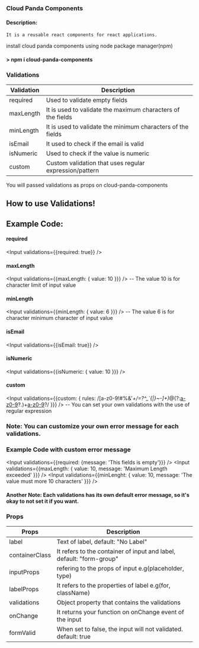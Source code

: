### Cloud Panda Components
  #### Description: 
    It is a reusable react components for react applications.

install cloud panda components using node package manager(npm) 
#### > npm i cloud-panda-components

### Validations
| Validation |                      Description                            |
| ---------- | ----------------------------------------------------------- |
| required   | Used to validate empty fields                               |
| maxLength  | It is used to validate the maximum characters of the fields |
| minLength  | It is used to validate the minimum characters of the fields |
| isEmail    | It used to check if the email is valid                      |
| isNumeric  | Used to check if the value is numeric                       |
| custom     | Custom validation that uses regular expression/pattern      |

You will passed validations as props on cloud-panda-components

## How to use Validations!
  
## Example Code:

#### required
<Input validations={{required: true}} />

#### maxLength
 <Input validations={{maxLength: { value: 10 }}} />
-- The value 10 is for character limit of input value

#### minLength
 <Input validations={{minLength: { value: 6 }}} />
-- The value 6 is for character minimum character of input value

#### isEmail
 <Input validations={{isEmail: true}} />

#### isNumeric
 <Input validations={{isNumeric: { value: 10 }}} />

#### custom
 <Input validations={{custom: { rules: /[a-z0-9!#$%&'*+/=?^_`{|}~-]+(?:\.[a-z0-9!#$%&'*+/=?^_`{|}~-]+)*@(?:[a-z0-9](?:[a-z0-9-]*[a-z0-9])?\.)+[a-z0-9](?:[a-z0-9-]*[a-z0-9])?/ }}} />
-- You can set your own validations with the use of regular expression

### Note: You can customize your own error message for each validations.

### Example Code with custom error message

 <Input validations={{required: {message: 'This fields is empty'}}} />
 <Input validations={{maxLength: { value: 10, message: 'Maximum Length exceeded' }}} />
 <Input validations={{minLenght: { value: 10, message: 'The value must more 10 characters' }}} />

#### Another Note: Each validations has its own default error message, so it's okay to not set it if you want.

### Props
|       Props      |                          Description                                     |
| ---------------- | ------------------------------------------------------------------------ |
| label            | Text of label, default: "No Label"                                       |
| containerClass   | It refers to the container of input and label, default: "form-group"     |
| inputProps       | refering to the props of input e.g(placeholder, type)                    |
| labelProps       | It refers to the properties of label e.g(for, className)                 |
| validations      | Object property that contains the validations                            |
| onChange         | It returns your function on onChange event of the input                  |
| formValid        | When set to false, the input will not validated. default: true           |






